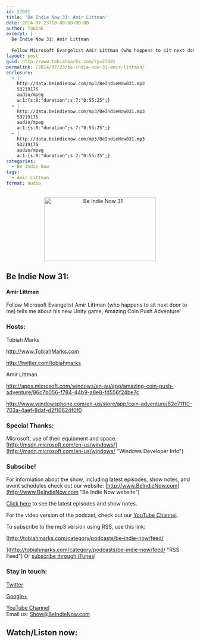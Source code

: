```yaml
---
id: 27081
title: 'Be Indie Now 31: Amir Littman'
date: 2014-07-23T10:00:08+00:00
author: Tobiah
excerpt: |
  Be Indie Now 31: Amir Littman
  
  Fellow Microsoft Evangelist Amir Littman (who happens to sit next door to me) tells me about his new Unity game, Amazing Coin Push Adventure!
layout: post
guid: http://www.tobiahmarks.com/?p=27081
permalink: /2014/07/23/be-indie-now-31-amir-littman/
enclosure:
  - |
    http://data.beindienow.com/mp3/BeIndieNow031.mp3
    53219175
    audio/mpeg
    a:1:{s:8:"duration";s:7:"0:55:25";}
  - |
    http://data.beindienow.com/mp3/BeIndieNow031.mp3
    53219175
    audio/mpeg
    a:1:{s:8:"duration";s:7:"0:55:25";}
  - |
    http://data.beindienow.com/mp3/BeIndieNow031.mp3
    53219175
    audio/mpeg
    a:1:{s:8:"duration";s:7:"0:55:25";}
categories:
  - Be Indie Now
tags:
  - Amir Littman
format: audio
---
```

<p style="text-align: center;">
  <img class="aligncenter" src="/assets/2013/10/BeIndyNowLogo-512h-300x172.png?resize=300%2C172" alt="Be Indie Now 31" width="300" height="172" data-recalc-dims="1" />
</p>

## Be Indie Now 31:

#### Amir Littman

Fellow Microsoft Evangelist Amir Littman (who happens to sit next door to me) tells me about his new Unity game, Amazing Coin Push Adventure!

<!--more-->

### Hosts:

Tobiah Marks
  
<a href="http://www.TobiahMarks.com" target="_blank">http://www.TobiahMarks.com</a>
  
<a title="Tobiah Twitter" href="http://twitter.com/tobiahmarks" target="_blank">http://twitter.com/tobiahmarks</a>

Amir Littman
  
<http://apps.microsoft.com/windows/en-au/app/amazing-coin-push-adventure/86c7b056-f784-44b9-a8e8-fd556f24be7c>
  
<http://www.windowsphone.com/en-us/store/app/coin-adventure/82e71110-703a-4aef-8daf-d2f10624f0f0>

### Special Thanks:

Microsoft, use of their equipment and space. [http://msdn.microsoft.com/en-us/windows/](http://msdn.microsoft.com/en-us/windows/ "Windows Developer Info")

### Subscibe!

For information about the show, including latest episodes, show notes, and event schedules check out our website: [http://www.BeIndieNow.com](http://www.BeIndieNow.com "Be Indie Now website")

[Click here](http://tobiahmarks.com/category/podcasts/be-indie-now/ "Be Indie Now episodes and show notes") to see the latest episodes and show notes.

For the video version of the podcast, check out our <a title="YouTube" href="http://www.youtube.com/channel/UCW6QQfnk1In7woq619zgD0g" target="_blank">YouTube Channel</a>.

To subscribe to the mp3 version using RSS, use this link:
  
[http://tobiahmarks.com/category/podcasts/be-indie-now/feed/
  
](http://tobiahmarks.com/category/podcasts/be-indie-now/feed/ "RSS Feed") Or <a title="iTunes" href="https://itunes.apple.com/us/podcast/be-indie-now/id734501818 " target="_blank">subscribe through iTunes</a>!

### Stay in touch:

<a title="Twitter" href="http://twitter.com/BeIndieNow" target="_blank">Twitter</a>
  
<a href="https://plus.google.com/105885018850238693949" target="_blank" rel="publisher">Google+</a>
  
<a title="YouTube" href="http://www.youtube.com/channel/UCW6QQfnk1In7woq619zgD0g" target="_blank">YouTube Channel<br /> </a>Email us: <Show@BeIndieNow.com>

## Watch/Listen now: